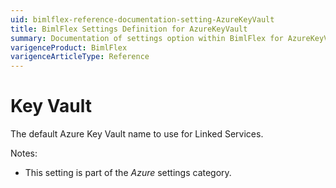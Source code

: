 ```yaml
---
uid: bimlflex-reference-documentation-setting-AzureKeyVault
title: BimlFlex Settings Definition for AzureKeyVault
summary: Documentation of settings option within BimlFlex for AzureKeyVault
varigenceProduct: BimlFlex
varigenceArticleType: Reference
---
```


# Key Vault

The default Azure Key Vault name to use for Linked Services.

Notes:

* This setting is part of the *Azure* settings category.
